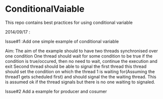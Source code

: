 ConditionalVaiable
==================

This repo contains best practices for using conditional variable

2014/09/17 : 

Issue#1 :Add one simple example of conditional variable
  
  Aim:
    The aim of the example should to have two threads synchronised over one condition
    One thread should wait for some condition to be true
      if the condition is true/occured, then no need to wait, continue the execution and exit
    Second thread should be able to signal the first thread
      this thread should set the condition on which the thread 1 is waiting for(Assuming the thread1 gets scheduled first)
      and should signal the the waiting thread.
    This is assumed ok if the thread signals but there is no one waiting to signaled.
    
    
Issue#2 Add a example for producer and cosumer
